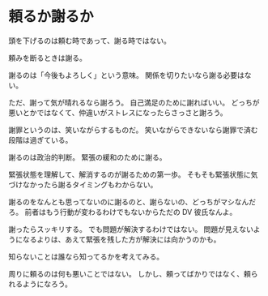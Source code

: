 # 頼るか謝るか

頭を下げるのは頼む時であって、謝る時ではない。

頼みを断るときは謝る。

謝るのは「今後もよろしく」という意味。
関係を切りたいなら謝る必要はない。

ただ、謝って気が晴れるなら謝ろう。
自己満足のために謝ればいい。
どっちが悪いとかではなくて、仲違いがストレスになったらさっさと謝ろう。

謝罪というのは、笑いながらするものだ。
笑いながらできないなら謝罪で済む段階は過ぎている。

謝るのは政治的判断。
緊張の緩和のために謝る。

緊張状態を理解して、解消するのが謝るための第一歩。
そもそも緊張状態に気づけなかったら謝るタイミングもわからない。

謝るのをなんとも思ってないのに謝るのと、謝らないの、どっちがマシなんだろ。
前者はもう行動が変わるわけでもないからただの DV 彼氏なんよ。

謝ったらスッキリする。
でも問題が解決するわけではない。
問題が見えないようになるよりは、あえて緊張を残した方が解決には向かうのかも。

知らないことは誰なら知ってるかを考えてみる。

周りに頼るのは何も悪いことではない。
しかし、頼ってばかりではなく、頼られるようになろう。
